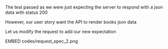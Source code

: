 The test passed as we were just expecting the server to respond with a json data with status 200

However, our user story want the API to render books json data

Let us modify the request to add our new expectation

EMBED codes/request_spec_2.png


